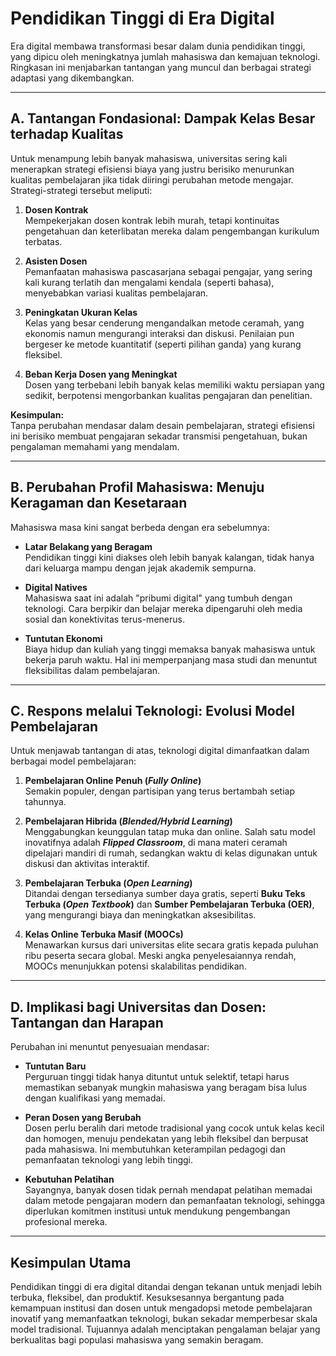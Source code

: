 # Pendidikan Tinggi di Era Digital

Era digital membawa transformasi besar dalam dunia pendidikan tinggi, yang dipicu oleh meningkatnya jumlah mahasiswa dan kemajuan teknologi. Ringkasan ini menjabarkan tantangan yang muncul dan berbagai strategi adaptasi yang dikembangkan.

---

## A. Tantangan Fondasional: Dampak Kelas Besar terhadap Kualitas

Untuk menampung lebih banyak mahasiswa, universitas sering kali menerapkan strategi efisiensi biaya yang justru berisiko menurunkan kualitas pembelajaran jika tidak diiringi perubahan metode mengajar. Strategi-strategi tersebut meliputi:

1. **Dosen Kontrak**  
   Mempekerjakan dosen kontrak lebih murah, tetapi kontinuitas pengetahuan dan keterlibatan mereka dalam pengembangan kurikulum terbatas.

2. **Asisten Dosen**  
   Pemanfaatan mahasiswa pascasarjana sebagai pengajar, yang sering kali kurang terlatih dan mengalami kendala (seperti bahasa), menyebabkan variasi kualitas pembelajaran.

3. **Peningkatan Ukuran Kelas**  
   Kelas yang besar cenderung mengandalkan metode ceramah, yang ekonomis namun mengurangi interaksi dan diskusi. Penilaian pun bergeser ke metode kuantitatif (seperti pilihan ganda) yang kurang fleksibel.

4. **Beban Kerja Dosen yang Meningkat**  
   Dosen yang terbebani lebih banyak kelas memiliki waktu persiapan yang sedikit, berpotensi mengorbankan kualitas pengajaran dan penelitian.

**Kesimpulan:**  
Tanpa perubahan mendasar dalam desain pembelajaran, strategi efisiensi ini berisiko membuat pengajaran sekadar transmisi pengetahuan, bukan pengalaman memahami yang mendalam.

---

## B. Perubahan Profil Mahasiswa: Menuju Keragaman dan Kesetaraan

Mahasiswa masa kini sangat berbeda dengan era sebelumnya:

- **Latar Belakang yang Beragam**  
  Pendidikan tinggi kini diakses oleh lebih banyak kalangan, tidak hanya dari keluarga mampu dengan jejak akademik sempurna.

- **Digital Natives**  
  Mahasiswa saat ini adalah "pribumi digital" yang tumbuh dengan teknologi. Cara berpikir dan belajar mereka dipengaruhi oleh media sosial dan konektivitas terus-menerus.

- **Tuntutan Ekonomi**  
  Biaya hidup dan kuliah yang tinggi memaksa banyak mahasiswa untuk bekerja paruh waktu. Hal ini memperpanjang masa studi dan menuntut fleksibilitas dalam pembelajaran.

---

## C. Respons melalui Teknologi: Evolusi Model Pembelajaran

Untuk menjawab tantangan di atas, teknologi digital dimanfaatkan dalam berbagai model pembelajaran:

1. **Pembelajaran Online Penuh (*Fully Online*)**  
   Semakin populer, dengan partisipan yang terus bertambah setiap tahunnya.

2. **Pembelajaran Hibrida (*Blended/Hybrid Learning*)**  
   Menggabungkan keunggulan tatap muka dan online. Salah satu model inovatifnya adalah ***Flipped Classroom***, di mana materi ceramah dipelajari mandiri di rumah, sedangkan waktu di kelas digunakan untuk diskusi dan aktivitas interaktif.

3. **Pembelajaran Terbuka (*Open Learning*)**  
   Ditandai dengan tersedianya sumber daya gratis, seperti **Buku Teks Terbuka (*Open Textbook*)** dan **Sumber Pembelajaran Terbuka (OER)**, yang mengurangi biaya dan meningkatkan aksesibilitas.

4. **Kelas Online Terbuka Masif (MOOCs)**  
   Menawarkan kursus dari universitas elite secara gratis kepada puluhan ribu peserta secara global. Meski angka penyelesaiannya rendah, MOOCs menunjukkan potensi skalabilitas pendidikan.

---

## D. Implikasi bagi Universitas dan Dosen: Tantangan dan Harapan

Perubahan ini menuntut penyesuaian mendasar:

- **Tuntutan Baru**  
  Perguruan tinggi tidak hanya dituntut untuk selektif, tetapi harus memastikan sebanyak mungkin mahasiswa yang beragam bisa lulus dengan kualifikasi yang memadai.

- **Peran Dosen yang Berubah**  
  Dosen perlu beralih dari metode tradisional yang cocok untuk kelas kecil dan homogen, menuju pendekatan yang lebih fleksibel dan berpusat pada mahasiswa. Ini membutuhkan keterampilan pedagogi dan pemanfaatan teknologi yang lebih tinggi.

- **Kebutuhan Pelatihan**  
  Sayangnya, banyak dosen tidak pernah mendapat pelatihan memadai dalam metode pengajaran modern dan pemanfaatan teknologi, sehingga diperlukan komitmen institusi untuk mendukung pengembangan profesional mereka.

---

## Kesimpulan Utama

Pendidikan tinggi di era digital ditandai dengan tekanan untuk menjadi lebih terbuka, fleksibel, dan produktif. Kesuksesannya bergantung pada kemampuan institusi dan dosen untuk mengadopsi metode pembelajaran inovatif yang memanfaatkan teknologi, bukan sekadar memperbesar skala model tradisional. Tujuannya adalah menciptakan pengalaman belajar yang berkualitas bagi populasi mahasiswa yang semakin beragam.

